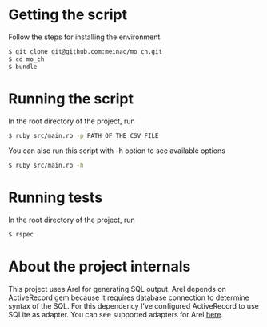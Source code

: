 # Getting the script
Follow the steps for installing the environment.
```sh
$ git clone git@github.com:meinac/mo_ch.git
$ cd mo_ch
$ bundle
```

# Running the script
In the root directory of the project, run
```sh
$ ruby src/main.rb -p PATH_OF_THE_CSV_FILE
```
You can also run this script with -h option to see available options
```sh
$ ruby src/main.rb -h
```

# Running tests
In the root directory of the project, run
```sh
$ rspec
```

# About the project internals
This project uses Arel for generating SQL output. Arel depends on ActiveRecord gem because it requires database connection to determine syntax of the SQL. For this dependency I've configured ActiveRecord to use SQLite as adapter. You can see supported adapters for Arel [here](https://github.com/rails/arel/blob/master/lib/arel/visitors.rb).
